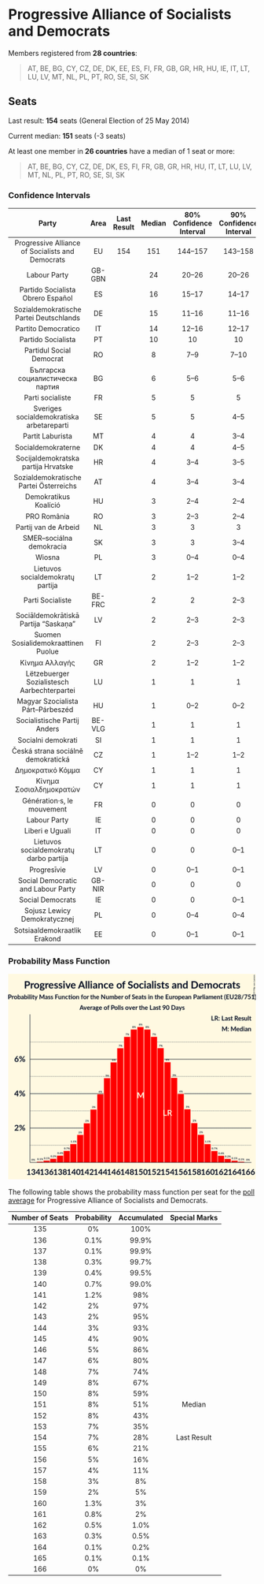 # Progressive Alliance of Socialists and Democrats

Members registered from **28 countries**:

> AT, BE, BG, CY, CZ, DE, DK, EE, ES, FI, FR, GB, GR, HR, HU, IE, IT, LT, LU, LV, MT, NL, PL, PT, RO, SE, SI, SK

## Seats

Last result: **154** seats (General Election of 25 May 2014)

Current median: **151** seats (-3 seats)

At least one member in **26 countries** have a median of 1 seat or more:

> AT, BE, BG, CY, CZ, DE, DK, ES, FI, FR, GB, GR, HR, HU, IT, LT, LU, LV, MT, NL, PL, PT, RO, SE, SI, SK

### Confidence Intervals

| Party | Area | Last Result | Median | 80% Confidence Interval | 90% Confidence Interval | 95% Confidence Interval | 99% Confidence Interval |
|:-----:|:----:|:-----------:|:------:|:-----------------------:|:-----------------------:|:-----------------------:|:-----------------------:|
| Progressive Alliance of Socialists and Democrats | EU | 154 | 151 | 144–157 | 143–158 | 141–160 | 138–162 |
| Labour Party | GB-GBN | | 24 | 20–26 | 20–26 | 19–26 | 18–27 |
| Partido Socialista Obrero Español | ES | | 16 | 15–17 | 14–17 | 14–18 | 13–19 |
| Sozialdemokratische Partei Deutschlands | DE | | 15 | 11–16 | 11–16 | 11–18 | 10–18 |
| Partito Democratico | IT | | 14 | 12–16 | 12–17 | 12–17 | 11–18 |
| Partido Socialista | PT | | 10 | 10 | 10 | 10 | 10 |
| Partidul Social Democrat | RO | | 8 | 7–9 | 7–10 | 6–10 | 6–10 |
| Българска социалистическа партия | BG | | 6 | 5–6 | 5–6 | 5–7 | 5–7 |
| Parti socialiste | FR | | 5 | 5 | 5 | 5 | 5 |
| Sveriges socialdemokratiska arbetareparti | SE | | 5 | 5 | 4–5 | 4–6 | 4–6 |
| Partit Laburista | MT | | 4 | 4 | 3–4 | 3–4 | 3–4 |
| Socialdemokraterne | DK | | 4 | 4 | 4–5 | 4–5 | 4–5 |
| Socijaldemokratska partija Hrvatske | HR | | 4 | 3–4 | 3–5 | 3–5 | 3–5 |
| Sozialdemokratische Partei Österreichs | AT | | 4 | 3–4 | 3–4 | 3–4 | 3–5 |
| Demokratikus Koalíció | HU | | 3 | 2–4 | 2–4 | 2–4 | 2–5 |
| PRO România | RO | | 3 | 2–3 | 2–4 | 2–4 | 2–4 |
| Partij van de Arbeid | NL | | 3 | 3 | 3 | 2–3 | 2–4 |
| SMER–sociálna demokracia | SK | | 3 | 3 | 3–4 | 3–4 | 2–4 |
| Wiosna | PL | | 3 | 0–4 | 0–4 | 0–4 | 0–4 |
| Lietuvos socialdemokratų partija | LT | | 2 | 1–2 | 1–2 | 1–3 | 1–3 |
| Parti Socialiste | BE-FRC | | 2 | 2 | 2–3 | 2–3 | 2–3 |
| Sociāldemokrātiskā Partija “Saskaņa” | LV | | 2 | 2–3 | 2–3 | 2–3 | 1–3 |
| Suomen Sosialidemokraattinen Puolue | FI | | 2 | 2–3 | 2–3 | 2–3 | 2–3 |
| Κίνημα Αλλαγής | GR | | 2 | 1–2 | 1–2 | 1–2 | 1–2 |
| Lëtzebuerger Sozialistesch Aarbechterpartei | LU | | 1 | 1 | 1 | 1 | 1 |
| Magyar Szocialista Párt–Párbeszéd | HU | | 1 | 0–2 | 0–2 | 0–2 | 0–2 |
| Socialistische Partij Anders | BE-VLG | | 1 | 1 | 1 | 1 | 0–1 |
| Socialni demokrati | SI | | 1 | 1 | 1 | 1 | 0–1 |
| Česká strana sociálně demokratická | CZ | | 1 | 1–2 | 1–2 | 1–2 | 0–2 |
| Δημοκρατικό Κόμμα | CY | | 1 | 1 | 1 | 1 | 1 |
| Κίνημα Σοσιαλδημοκρατών | CY | | 1 | 1 | 1 | 1 | 1 |
| Génération·s, le mouvement | FR | | 0 | 0 | 0 | 0 | 0 |
| Labour Party | IE | | 0 | 0 | 0 | 0 | 0–1 |
| Liberi e Uguali | IT | | 0 | 0 | 0 | 0–3 | 0–3 |
| Lietuvos socialdemokratų darbo partija | LT | | 0 | 0 | 0–1 | 0–1 | 0–1 |
| Progresīvie | LV | | 0 | 0–1 | 0–1 | 0–1 | 0–1 |
| Social Democratic and Labour Party | GB-NIR | | 0 | 0 | 0 | 0 | 0 |
| Social Democrats | IE | | 0 | 0 | 0–1 | 0–1 | 0–1 |
| Sojusz Lewicy Demokratycznej | PL | | 0 | 0–4 | 0–4 | 0–4 | 0–5 |
| Sotsiaaldemokraatlik Erakond | EE | | 0 | 0–1 | 0–1 | 0–1 | 0–1 |

### Probability Mass Function

![Graph with seats probability mass function not yet produced](average-2019-11-30-seats-pmf-progressiveallianceofsocialistsanddemocrats.png "Seats Probability Mass Function")

The following table shows the probability mass function per seat for the [poll average](average-2019-11-30.html) for Progressive Alliance of Socialists and Democrats.

| Number of Seats | Probability | Accumulated | Special Marks |
|:---------------:|:-----------:|:-----------:|:-------------:|
| 135 | 0% | 100% |  |
| 136 | 0.1% | 99.9% |  |
| 137 | 0.1% | 99.9% |  |
| 138 | 0.3% | 99.7% |  |
| 139 | 0.4% | 99.5% |  |
| 140 | 0.7% | 99.0% |  |
| 141 | 1.2% | 98% |  |
| 142 | 2% | 97% |  |
| 143 | 2% | 95% |  |
| 144 | 3% | 93% |  |
| 145 | 4% | 90% |  |
| 146 | 5% | 86% |  |
| 147 | 6% | 80% |  |
| 148 | 7% | 74% |  |
| 149 | 8% | 67% |  |
| 150 | 8% | 59% |  |
| 151 | 8% | 51% | Median |
| 152 | 8% | 43% |  |
| 153 | 7% | 35% |  |
| 154 | 7% | 28% | Last Result |
| 155 | 6% | 21% |  |
| 156 | 5% | 16% |  |
| 157 | 4% | 11% |  |
| 158 | 3% | 8% |  |
| 159 | 2% | 5% |  |
| 160 | 1.3% | 3% |  |
| 161 | 0.8% | 2% |  |
| 162 | 0.5% | 1.0% |  |
| 163 | 0.3% | 0.5% |  |
| 164 | 0.1% | 0.2% |  |
| 165 | 0.1% | 0.1% |  |
| 166 | 0% | 0% |  |


